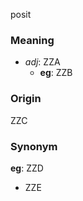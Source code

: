 posit
### Meaning
+ _adj_: ZZA
    + __eg__: ZZB

### Origin

ZZC

### Synonym

__eg__: ZZD

+ ZZE


